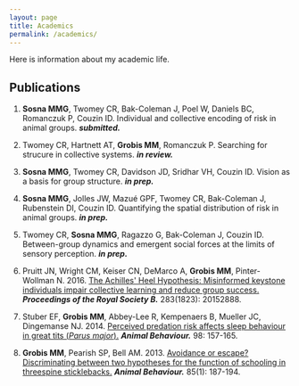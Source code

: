 ```yaml
---
layout: page
title: Academics
permalink: /academics/
---
```


Here is information about my academic life.

## Publications
1. **Sosna MMG**, Twomey CR, Bak-Coleman J, Poel W, Daniels BC, Romanczuk P, Couzin ID. Individual and collective encoding of risk in animal groups. _**submitted.**_

2. Twomey CR, Hartnett AT, **Grobis MM**, Romanczuk P. Searching for strucure in collective systems. _**in review.**_

3. **Sosna MMG**, Twomey CR, Davidson JD, Sridhar VH, Couzin ID. Vision as a basis for group structure. _**in prep.**_

4. **Sosna MMG**, Jolles JW, Mazué GPF, Twomey CR, Bak-Coleman J, Rubenstein DI, Couzin ID. Quantifying the spatial distribution of risk in animal groups. _**in prep.**_

5. Twomey CR, **Sosna MMG**, Ragazzo G, Bak-Coleman J, Couzin ID. Between-group dynamics and emergent social forces at the limits of sensory perception. _**in prep.**_

6. Pruitt JN, Wright CM, Keiser CN, DeMarco A, **Grobis MM**, Pinter-Wollman N. 2016. [The Achilles' Heel Hypothesis: Misinformed keystone individuals impair collective learning and reduce group success.](http://rspb.royalsocietypublishing.org/content/283/1823/20152888.abstract) _**Proceedings of the Royal Society B.**_ 283(1823): 20152888.

7. Stuber EF, **Grobis MM**, Abbey-Lee R, Kempenaers B, Mueller JC, Dingemanse NJ. 2014. [Perceived predation risk affects sleep behaviour in great tits (*Parus major*).](http://www.sciencedirect.com/science/article/pii/S0003347214003881) _**Animal Behaviour.**_ 98: 157-165.

8. **Grobis MM**, Pearish SP, Bell AM. 2013. [Avoidance or escape? Discriminating between two hypotheses for the function of schooling in threespine sticklebacks.](https://www.sciencedirect.com/science/article/pii/S000334721200485X) _**Animal Behaviour.**_ 85(1): 187-194.
